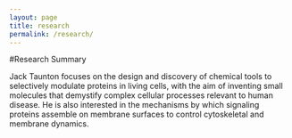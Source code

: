 ```yaml
---
layout: page
title: research
permalink: /research/
---
```


#Research Summary

Jack Taunton focuses on the design and discovery of chemical tools to selectively modulate proteins in living cells, with the aim of inventing small molecules that demystify complex cellular processes relevant to human disease. He is also interested in the mechanisms by which signaling proteins assemble on membrane surfaces to control cytoskeletal and membrane dynamics.
